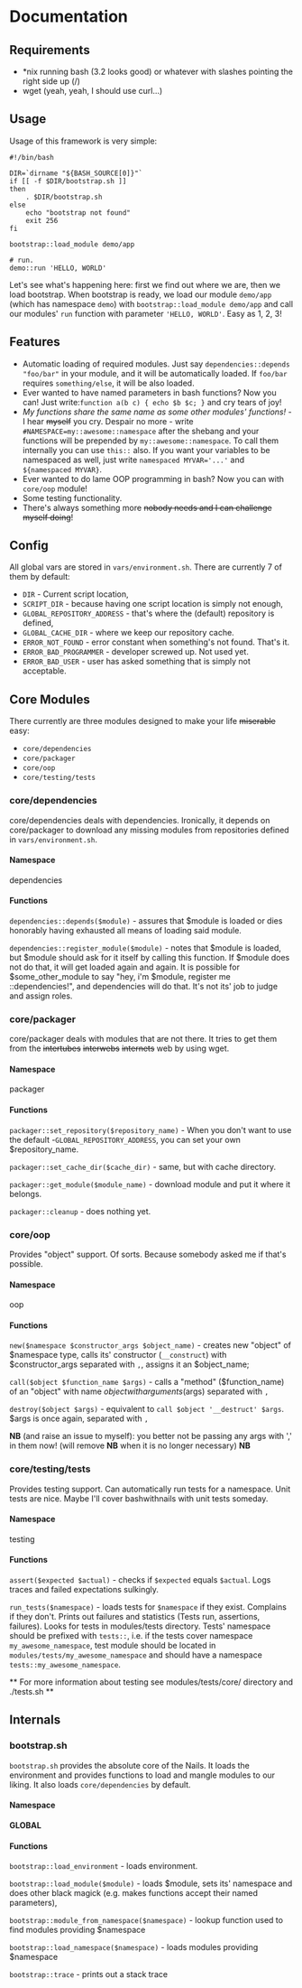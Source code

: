 # Documentation

## Requirements

- *nix running bash (3.2 looks good) or whatever with slashes pointing the right side up (/)
- wget (yeah, yeah, I should use curl...)

## Usage

Usage of this framework is very simple:

```
#!/bin/bash

DIR=`dirname "${BASH_SOURCE[0]}"`
if [[ -f $DIR/bootstrap.sh ]]
then
    . $DIR/bootstrap.sh
else
    echo "bootstrap not found"
    exit 256
fi

bootstrap::load_module demo/app

# run.
demo::run 'HELLO, WORLD'
```

Let's see what's happening here: first we find out where we are, then we load bootstrap. When bootstrap is ready, we load our module `demo/app` (which has namespace `demo`) with `bootstrap::load_module demo/app` and call our modules' `run` function with parameter `'HELLO, WORLD'`. Easy as 1, 2, 3!

## Features

- Automatic loading of required modules. Just say `dependencies::depends "foo/bar"` in your module, and it will be automatically loaded. If `foo/bar` requires `something/else`, it will be also loaded.
- Ever wanted to have named parameters in bash functions? Now you can! Just write:`function a(b c) { echo $b $c; }` and cry tears of joy!
- *My functions share the same name as some other modules' functions!* - I hear ~~myself~~ you cry. Despair no more - write `#NAMESPACE=my::awesome::namespace` after the shebang and your functions will be prepended by `my::awesome::namespace`. To call them internally you can use `this::` also. If you want your variables to be namespaced as well, just write `namespaced MYVAR='...'` and `${namespaced MYVAR}`.
- Ever wanted to do lame OOP programming in bash? Now you can with `core/oop` module!
- Some testing functionality.
- There's always something more ~~nobody needs and I can challenge myself doing~~!

## Config

All global vars are stored in `vars/environment.sh`. There are currently 7 of them by default:

- `DIR` - Current script location,
- `SCRIPT_DIR` - because having one script location is simply not enough,
- `GLOBAL_REPOSITORY_ADDRESS` - that's where the (default) repository is defined,
- `GLOBAL_CACHE_DIR` - where we keep our repository cache.
- `ERROR_NOT_FOUND` - error constant when something's not found. That's it.
- `ERROR_BAD_PROGRAMMER` - developer screwed up. Not used yet.
- `ERROR_BAD_USER` - user has asked something that is simply not acceptable.

## Core Modules

There currently are three modules designed to make your life ~~miserable~~ easy:
- `core/dependencies`
- `core/packager`
- `core/oop`
- `core/testing/tests`

### core/dependencies

core/dependencies deals with dependencies. Ironically, it depends on core/packager to download any missing modules from repositories defined in `vars/environment.sh`.

#### Namespace
dependencies

#### Functions
`dependencies::depends($module)` - assures that $module is loaded or dies honorably having exhausted all means of loading said module.

`dependencies::register_module($module)` - notes that $module is loaded, but $module should ask for it itself by calling this function. If $module does not do that, it will get loaded again and again. It is possible for $some_other_module to say "hey, i'm $module, register me ::dependencies!", and dependencies will do that. It's not its' job to judge and assign roles.

### core/packager

core/packager deals with modules that are not there. It tries to get them from the ~~intertubes~~ ~~interwebs~~ ~~internets~~ web by using wget.

#### Namespace
packager

#### Functions

`packager::set_repository($repository_name)` - When you don't want to use the default -`GLOBAL_REPOSITORY_ADDRESS`, you can set your own $repository_name.

`packager::set_cache_dir($cache_dir)` - same, but with cache directory.

`packager::get_module($module_name)` - download module and put it where it belongs.

`packager::cleanup` - does nothing yet.

### core/oop

Provides "object" support. Of sorts. Because somebody asked me if that's possible.

#### Namespace
oop

#### Functions
`new($namespace $constructor_args $object_name)` - creates new "object" of $namespace type, calls its' constructor (`__construct`) with $constructor_args separated with `,`, assigns it an $object_name;

`call($object $function_name $args)` - calls a "method" ($function_name) of an "object" with name $object with arguments ($args) separated with `,`

`destroy($object $args)` - equivalent to `call $object '__destruct' $args`. $args is once again, separated with `,`

**NB** (and raise an issue to myself): you better not be passing any args with ',' in them now! (will remove **NB** when it is no longer necessary) **NB**

### core/testing/tests

Provides testing support. Can automatically run tests for a namespace. Unit tests are nice. Maybe I'll cover bashwithnails with unit tests someday.

#### Namespace
testing

#### Functions
`assert($expected $actual)` - checks if `$expected` equals `$actual`. Logs traces and failed expectations sulkingly.

`run_tests($namespace)` - loads tests for `$namespace` if they exist. Complains if they don't. 
Prints out failures and statistics (Tests run, assertions, failures). 
Looks for tests in modules/tests directory.
Tests' namespace should be prefixed with `tests::`, 
i.e. if the tests cover namespace `my_awesome_namespace`, test module should be located in `modules/tests/my_awesome_namespace`
and should have a namespace `tests::my_awesome_namespace`.

** For more information about testing see modules/tests/core/ directory and ./tests.sh  **

## Internals

### bootstrap.sh

`bootstrap.sh` provides the absolute core of the Nails. It loads the environment and provides functions to load and mangle modules to our liking. It also loads `core/dependencies` by default.

#### Namespace
**GLOBAL**

#### Functions
`bootstrap::load_environment` - loads environment.

`bootstrap::load_module($module)` - loads $module, sets its' namespace and does other black magick (e.g. makes functions accept their named parameters),

`bootstrap::module_from_namespace($namespace)` - lookup function used to find modules providing $namespace

`bootstrap::load_namespace($namespace)` - loads modules providing $namespace

`bootstrap::trace` - prints out a stack trace
